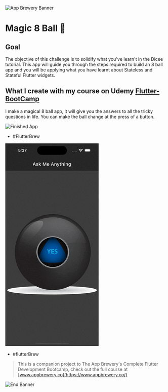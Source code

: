 ![App Brewery Banner](https://github.com/londonappbrewery/Images/blob/master/AppBreweryBanner.png)


# Magic 8 Ball 🎱

## Goal

The objective of this challenge is to solidify what you've learn't in the Dicee tutorial. This app will guide you through the steps required to build an 8 ball app and you will be applying what you have learnt about Stateless and Stateful Flutter widgets.


## What I create with my course on Udemy [Flutter-BootCamp](https://www.udemy.com/course/flutter-bootcamp-with-dart/)

I make a magical 8 ball app, it will give you the answers to all the tricky questions in life. You can make the ball change at the press of a button. 

![Finished App](https://github.com/londonappbrewery/Images/blob/master/8-ball-flutter-gif.gif)

- #FlutterBrew

![My Finished App](https://github.com/Cfcool100/Images-Flutter-BootCamp/blob/master/Boss-1-challenge(magic-ball).gif?raw=true)

- #flutterBrew

>This is a companion project to The App Brewery's Complete Flutter Development Bootcamp, check out the full course at [www.appbrewery.co](https://www.appbrewery.co/)

![End Banner](https://github.com/londonappbrewery/Images/blob/master/readme-end-banner.png)
